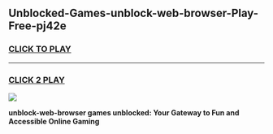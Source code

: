 
## Unblocked-Games-unblock-web-browser-Play-Free-pj42e
<h3>
<a href="https://premium76.site?title=unblock-web-browser&ref=21A">CLICK TO PLAY</a></h3>
<hr>

<h3>
<a href="https://premium76.site?title=unblock-web-browser&ref=21A">CLICK 2 PLAY</a>
  
</h3>

<a href="https://premium76.site?title=unblock-web-browser&ref=21A"><img src="https://clearcache.store/games.png"></a>


**unblock-web-browser games unblocked: Your Gateway to Fun and Accessible Online Gaming**
